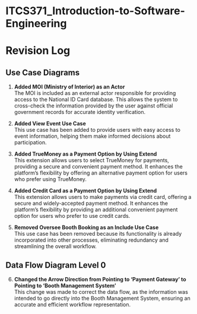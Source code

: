 # ITCS371_Introduction-to-Software-Engineering
# Revision Log

## Use Case Diagrams

1. **Added MOI (Ministry of Interior) as an Actor**  
   The MOI is included as an external actor responsible for providing access to the National ID Card database. This allows the system to cross-check the information provided by the user against official government records for accurate identity verification.

2. **Added View Event Use Case**  
   This use case has been added to provide users with easy access to event information, helping them make informed decisions about participation.

3. **Added TrueMoney as a Payment Option by Using Extend**  
   This extension allows users to select TrueMoney for payments, providing a secure and convenient payment method. It enhances the platform’s flexibility by offering an alternative payment option for users who prefer using TrueMoney.

4. **Added Credit Card as a Payment Option by Using Extend**  
   This extension allows users to make payments via credit card, offering a secure and widely-accepted payment method. It enhances the platform’s flexibility by providing an additional convenient payment option for users who prefer to use credit cards.

5. **Removed Oversee Booth Booking as an Include Use Case**  
   This use case has been removed because its functionality is already incorporated into other processes, eliminating redundancy and streamlining the overall workflow.

## Data Flow Diagram Level 0

6. **Changed the Arrow Direction from Pointing to ‘Payment Gateway’ to Pointing to ‘Booth Management System’**  
   This change was made to correct the data flow, as the information was intended to go directly into the Booth Management System, ensuring an accurate and efficient workflow representation.
